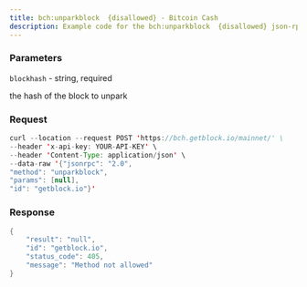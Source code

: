 ```yaml
---
title: bch:unparkblock  {disallowed} - Bitcoin Cash
description: Example code for the bch:unparkblock  {disallowed} json-rpc method. Сomplete guide on how to use bch:unparkblock  {disallowed} json-rpc in GetBlock.io Web3 documentation.
---
```


### Parameters


`blockhash` - string, required

the hash of the block to unpark

### Request

``` java
curl --location --request POST 'https://bch.getblock.io/mainnet/' \
--header 'x-api-key: YOUR-API-KEY' \
--header 'Content-Type: application/json' \
--data-raw '{"jsonrpc": "2.0",
"method": "unparkblock",
"params": [null],
"id": "getblock.io"}'
```

###  Response

``` java
{
    "result": "null",
    "id": "getblock.io",
    "status_code": 405,
    "message": "Method not allowed"
}
```

